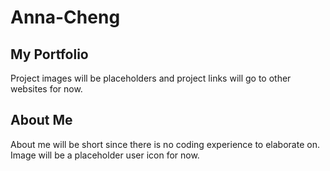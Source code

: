 # Anna-Cheng

## My Portfolio
Project images will be placeholders and project links will go to other websites for now.

## About Me
About me will be short since there is no coding experience to elaborate on. Image will be a placeholder user icon for now.
